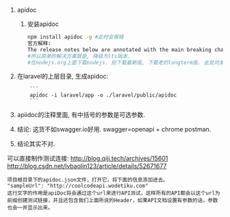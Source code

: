 1.   apidoc

     1.   安装apidoc

          ```sh
          npm install apidoc -g #此时会报错
          官方解释: 
          The release notes below are annotated with the main breaking changes. Note that because this new version of Node.js is shipping with a new version of V8, existing native addons will need to be recompiled or runtime errors will occur when trying to load them. Use npm rebuild or simply remove your node_modules and npm install from scratch.
          #所以简单的解决方案就是, 降级为lts版本.
          #在nodejs.org上面下载nodejs. 别下载最新版, 下载老的longterm版. 此处坑爹.
          ```

2.   在laravel的上层目录, 生成apidoc:

             ```
             apidoc -i laravel/app -o ./laravel/public/apidoc
             ```

3.   apiidoc的注释里面, 有中括号的参数是可选参数.

4.   结论: 这货不如swagger.io好用. swagger=openapi + chrome postman.

5.   结论其实不对.


可以直接制作测试连接: http://blog.qiji.tech/archives/15601
http://blog.csdn.net/lvbaolin123/article/details/52671677

```
项目根目录下的apidoc.json文件，打开它，将下面的信息添加进去。
"sampleUrl": "http://coolcodeapi.wodetiku.com"
这行文字的作用是apiDoc将会通过这个url来进行API测试，这样所有的API都会以这个url为前缀创建测试链接，并且还包含我们上面所说的Header，如果API文档设置有参数的话，参数也会一并显示出来。
```

